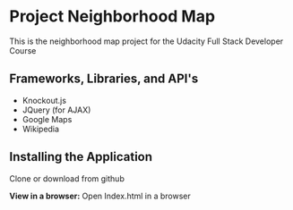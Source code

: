 # Project Neighborhood Map 

This is the neighborhood map project for the Udacity Full Stack Developer Course

## Frameworks, Libraries, and API's

* Knockout.js
* JQuery (for AJAX)
* Google Maps
* Wikipedia

## Installing the Application

Clone or download from github


**View in a browser:**
Open Index.html in a browser